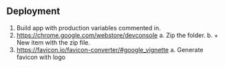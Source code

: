 ## Deployment
1. Build app with production variables commented in.
2. https://chrome.google.com/webstore/devconsole
   a. Zip the folder.
   b. + New item with the zip file.
3. https://favicon.io/favicon-converter/#google_vignette
   a. Generate favicon with logo
